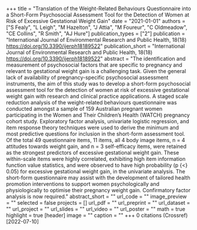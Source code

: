 +++
title = "Translation of the Weight-Related Behaviours Questionnaire into a Short-Form Psychosocial Assessment Tool for the Detection of Women at Risk of Excessive Gestational Weight Gain"
date = "2021-01-01"
authors = ["S Fealy", "L Leigh", "M Hazelton", "J Attia", "M Foureur", "C Oldmeadow", "CE Collins", "R Smith", "AJ Hure"]
publication_types = ["2"]
publication = "International Journal of Environmental Research and Public Health, 18(18) https://doi.org/10.3390/ijerph18189522"
publication_short = "International Journal of Environmental Research and Public Health, 18(18) https://doi.org/10.3390/ijerph18189522"
abstract = "The identification and measurement of psychosocial factors that are specific to pregnancy and relevant to gestational weight gain is a challenging task. Given the general lack of availability of pregnancy-specific psychosocial assessment instruments, the aim of this study was to develop a short-form psychosocial assessment tool for the detection of women at risk of excessive gestational weight gain with research and clinical practice applications. A staged scale reduction analysis of the weight-related behaviours questionnaire was conducted amongst a sample of 159 Australian pregnant women participating in the Women and Their Children’s Health (WATCH) pregnancy cohort study. Exploratory factor analysis, univariate logistic regression, and item response theory techniques were used to derive the minimum and most predictive questions for inclusion in the short-form assessment tool. Of the total 49 questionnaire items, 11 items, all 4 body image items, n = 4 attitudes towards weight gain, and n = 3 self-efficacy items, were retained as the strongest predictors of excessive gestational weight gain. These within-scale items were highly correlated, exhibiting high item information function value statistics, and were observed to have high probability (p {$<$} 0.05) for excessive gestational weight gain, in the univariate analysis. The short-form questionnaire may assist with the development of tailored health promotion interventions to support women psychologically and physiologically to optimise their pregnancy weight gain. Confirmatory factor analysis is now required."
abstract_short = ""
url_code = ""
image_preview = ""
selected = false
projects = []
url_pdf = ""
url_preprint = ""
url_dataset = ""
url_project = ""
url_slides = ""
url_video = ""
url_poster = ""
math = true
highlight = true
[header]
image = ""
caption = ""
+++
0 citations (Crossref) [2022-07-10]
